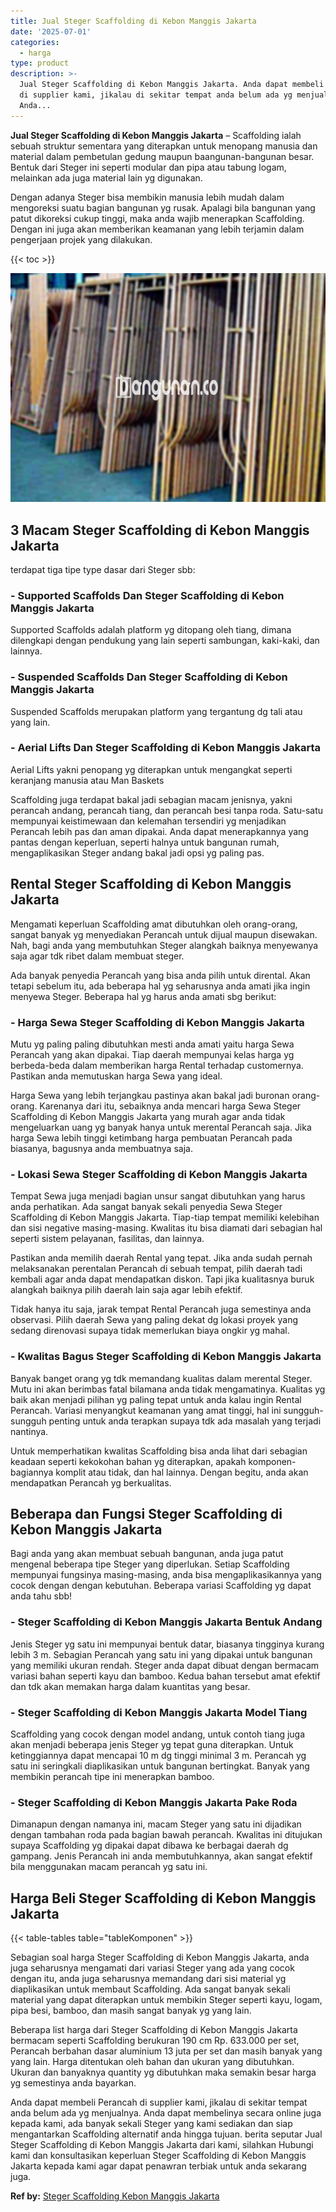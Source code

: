 ```yaml
---
title: Jual Steger Scaffolding di Kebon Manggis Jakarta
date: '2025-07-01'
categories:
  - harga
type: product
description: >-
  Jual Steger Scaffolding di Kebon Manggis Jakarta. Anda dapat membeli Perancah
  di supplier kami, jikalau di sekitar tempat anda belum ada yg menjualnya.
  Anda...
---
```


**Jual Steger Scaffolding di Kebon Manggis Jakarta** – Scaffolding ialah sebuah struktur sementara yang diterapkan untuk menopang manusia dan material dalam pembetulan gedung maupun baangunan-bangunan besar. Bentuk dari Steger ini seperti modular dan pipa atau tabung logam, melainkan ada juga material lain yg digunakan.

Dengan adanya Steger bisa membikin manusia lebih mudah dalam mengoreksi suatu bagian bangunan yg rusak. Apalagi bila bangunan yang patut dikoreksi cukup tinggi, maka anda wajib menerapkan Scaffolding. Dengan ini juga akan memberikan keamanan yang lebih terjamin dalam pengerjaan projek yang dilakukan.

{{< toc >}}

![Jual Steger Scaffolding di Kebon Manggis Jakarta](/images/sewa-scaffolding-steger-14.png)

## 3 Macam Steger Scaffolding di Kebon Manggis Jakarta

terdapat tiga tipe type dasar dari Steger sbb:

### \- Supported Scaffolds Dan Steger Scaffolding di Kebon Manggis Jakarta

Supported Scaffolds adalah platform yg ditopang oleh tiang, dimana dilengkapi dengan pendukung yang lain seperti sambungan, kaki-kaki, dan lainnya.

### \- Suspended Scaffolds Dan Steger Scaffolding di Kebon Manggis Jakarta

Suspended Scaffolds merupakan platform yang tergantung dg tali atau yang lain.

### \- Aerial Lifts Dan Steger Scaffolding di Kebon Manggis Jakarta

Aerial Lifts yakni penopang yg diterapkan untuk mengangkat seperti keranjang manusia atau Man Baskets

Scaffolding juga terdapat bakal jadi sebagian macam jenisnya, yakni perancah andang, perancah tiang, dan perancah besi tanpa roda. Satu-satu mempunyai keistimewaan dan kelemahan tersendiri yg menjadikan Perancah lebih pas dan aman dipakai. Anda dapat menerapkannya yang pantas dengan keperluan, seperti halnya untuk bangunan rumah, mengaplikasikan Steger andang bakal jadi opsi yg paling pas.

## Rental Steger Scaffolding di Kebon Manggis Jakarta

Mengamati keperluan Scaffolding amat dibutuhkan oleh orang-orang, sangat banyak yg menyediakan Perancah untuk dijual maupun disewakan. Nah, bagi anda yang membutuhkan Steger alangkah baiknya menyewanya saja agar tdk ribet dalam membuat steger.

Ada banyak penyedia Perancah yang bisa anda pilih untuk dirental. Akan tetapi sebelum itu, ada beberapa hal yg seharusnya anda amati jika ingin menyewa Steger. Beberapa hal yg harus anda amati sbg berikut:

### \- Harga Sewa Steger Scaffolding di Kebon Manggis Jakarta

Mutu yg paling paling dibutuhkan mesti anda amati yaitu harga Sewa Perancah yang akan dipakai. Tiap daerah mempunyai kelas harga yg berbeda-beda dalam memberikan harga Rental terhadap customernya. Pastikan anda memutuskan harga Sewa yang ideal.

Harga Sewa yang lebih terjangkau pastinya akan bakal jadi buronan orang-orang. Karenanya dari itu, sebaiknya anda mencari harga Sewa Steger Scaffolding di Kebon Manggis Jakarta yang murah agar anda tidak mengeluarkan uang yg banyak hanya untuk merental Perancah saja. Jika harga Sewa lebih tinggi ketimbang harga pembuatan Perancah pada biasanya, bagusnya anda membuatnya saja.

### \- Lokasi Sewa Steger Scaffolding di Kebon Manggis Jakarta

Tempat Sewa juga menjadi bagian unsur sangat dibutuhkan yang harus anda perhatikan. Ada sangat banyak sekali penyedia Sewa Steger Scaffolding di Kebon Manggis Jakarta. Tiap-tiap tempat memiliki kelebihan dan sisi negative masing-masing. Kwalitas itu bisa diamati dari sebagian hal seperti sistem pelayanan, fasilitas, dan lainnya.

Pastikan anda memilih daerah Rental yang tepat. Jika anda sudah pernah melaksanakan perentalan Perancah di sebuah tempat, pilih daerah tadi kembali agar anda dapat mendapatkan diskon. Tapi jika kualitasnya buruk alangkah baiknya pilih daerah lain saja agar lebih efektif.

Tidak hanya itu saja, jarak tempat Rental Perancah juga semestinya anda observasi. Pilih daerah Sewa yang paling dekat dg lokasi proyek yang sedang direnovasi supaya tidak memerlukan biaya ongkir yg mahal.

### \- Kwalitas Bagus Steger Scaffolding di Kebon Manggis Jakarta

Banyak banget orang yg tdk memandang kualitas dalam merental Steger. Mutu ini akan berimbas fatal bilamana anda tidak mengamatinya. Kualitas yg baik akan menjadi pilihan yg paling tepat untuk anda kalau ingin Rental Perancah. Variasi menyangkut keamanan yang amat tinggi, hal ini sungguh-sungguh penting untuk anda terapkan supaya tdk ada masalah yang terjadi nantinya.

Untuk memperhatikan kwalitas Scaffolding bisa anda lihat dari sebagian keadaan seperti kekokohan bahan yg diterapkan, apakah komponen-bagiannya komplit atau tidak, dan hal lainnya. Dengan begitu, anda akan mendapatkan Perancah yg berkualitas.

## Beberapa dan Fungsi Steger Scaffolding di Kebon Manggis Jakarta

Bagi anda yang akan membuat sebuah bangunan, anda juga patut mengenal beberapa tipe Steger yang diperlukan. Setiap Scaffolding mempunyai fungsinya masing-masing, anda bisa mengaplikasikannya yang cocok dengan dengan kebutuhan. Beberapa variasi Scaffolding yg dapat anda tahu sbb!

### \- Steger Scaffolding di Kebon Manggis Jakarta Bentuk Andang

Jenis Steger yg satu ini mempunyai bentuk datar, biasanya tingginya kurang lebih 3 m. Sebagian Perancah yang satu ini yang dipakai untuk bangunan yang memiliki ukuran rendah. Steger anda dapat dibuat dengan bermacam variasi bahan seperti kayu dan bamboo. Kedua bahan tersebut amat efektif dan tdk akan memakan harga dalam kuantitas yang besar.

### \- Steger Scaffolding di Kebon Manggis Jakarta Model Tiang

Scaffolding yang cocok dengan model andang, untuk contoh tiang juga akan menjadi beberapa jenis Steger yg tepat guna diterapkan. Untuk ketinggiannya dapat mencapai 10 m dg tinggi minimal 3 m. Perancah yg satu ini seringkali diaplikasikan untuk bangunan bertingkat. Banyak yang membikin perancah tipe ini menerapkan bamboo.

### \- Steger Scaffolding di Kebon Manggis Jakarta Pake Roda

Dimanapun dengan namanya ini, macam Steger yang satu ini dijadikan dengan tambahan roda pada bagian bawah perancah. Kwalitas ini ditujukan supaya Scaffolding yg dipakai dapat dibawa ke berbagai daerah dg gampang. Jenis Perancah ini anda membutuhkannya, akan sangat efektif bila menggunakan macam perancah yg satu ini.

## Harga Beli Steger Scaffolding di Kebon Manggis Jakarta

{{< table-tables table="tableKomponen" >}}

Sebagian soal harga Steger Scaffolding di Kebon Manggis Jakarta, anda juga seharusnya mengamati dari variasi Steger yang ada yang cocok dengan itu, anda juga seharusnya memandang dari sisi material yg diaplikasikan untuk membaut Scaffolding. Ada sangat banyak sekali material yang dapat diterapkan untuk membikin Steger seperti kayu, logam, pipa besi, bamboo, dan masih sangat banyak yg yang lain.

Beberapa list harga dari Steger Scaffolding di Kebon Manggis Jakarta bermacam seperti Scaffolding berukuran 190 cm Rp. 633.000 per set, Perancah berbahan dasar aluminium 13 juta per set dan masih banyak yang yang lain. Harga ditentukan oleh bahan dan ukuran yang dibutuhkan. Ukuran dan banyaknya quantity yg dibutuhkan maka semakin besar harga yg semestinya anda bayarkan.

Anda dapat membeli Perancah di supplier kami, jikalau di sekitar tempat anda belum ada yg menjualnya. Anda dapat membelinya secara online juga kepada kami, ada banyak sekali Steger yang kami sediakan dan siap mengantarkan Scaffolding alternatif anda hingga tujuan. berita seputar Jual Steger Scaffolding di Kebon Manggis Jakarta dari kami, silahkan Hubungi kami dan konsultasikan keperluan Steger Scaffolding di Kebon Manggis Jakarta kepada kami agar dapat penawran terbiak untuk anda sekarang juga.

**Ref by:** [Steger Scaffolding Kebon Manggis Jakarta](https://id.wikipedia.org/wiki/Steger)

